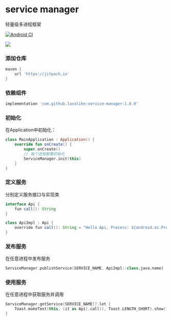 # service manager

轻量级多进程框架

[![Android CI](https://p3-juejin.byteimg.com/tos-cn-i-k3u1fbpfcp/efb0c478ae8445e3a8cc0f48cf8646a0~tplv-k3u1fbpfcp-zoom-1.image)](https://github.com/lavalike/service-manager/actions/workflows/build.yml)

![](https://p3-juejin.byteimg.com/tos-cn-i-k3u1fbpfcp/8920b069e33c4cb489d6a61eb5d650fd~tplv-k3u1fbpfcp-zoom-1.image)

### 添加仓库

``` groovy
maven {
    url 'https://jitpack.io'
}
```

### 依赖组件

``` groovy
implementation 'com.github.lavalike:service-manager:1.0.0'
```

### 初始化

在Application中初始化：

``` kotlin
class MainApplication : Application() {
    override fun onCreate() {
        super.onCreate()
        // 每个进程都要初始化
        ServiceManager.init(this)
    }
}
```

### 定义服务

分别定义服务接口与实现类

``` java
interface Api {
    fun call(): String
}

class ApiImpl : Api {
    override fun call(): String = "Hello Api, Process: ${android.os.Process.myPid()}"
}
```

### 发布服务

在任意进程中发布服务

``` kotlin
ServiceManager.publishService(SERVICE_NAME, ApiImpl::class.java.name)
```

### 使用服务

在任意进程中获取服务并调用

``` kotlin
ServiceManager.getService(SERVICE_NAME)?.let {
    Toast.makeText(this, (it as Api).call(), Toast.LENGTH_SHORT).show()
}
```